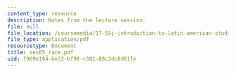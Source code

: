 ```yaml
---
content_type: resource
description: Notes from the lecture session.
file: null
file_location: /coursemedia/17-55j-introduction-to-latin-american-studies-fall-2006/f969e164be32bf98c38188c2dc0d81fe_ses05_race.pdf
file_type: application/pdf
resourcetype: Document
title: ses05_race.pdf
uid: f969e164-be32-bf98-c381-88c2dc0d81fe
---
```

